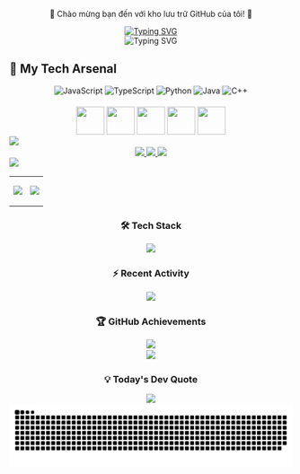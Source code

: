 <p align="center">🌟 Chào mừng bạn đến với kho lưu trữ GitHub của tôi! 🌟 </p>
<!--📊 My GitHub Stats
<p align="center"> <img src="https://github-readme-stats.vercel.app/api?username=Kandy2705&show_icons=true&theme=radical" alt="GitHub Stats"> <img src="https://github-readme-stats.vercel.app/api/top-langs/?username=Kandy2705&layout=compact&theme=radical" alt="Top Languages"> </p>
🔥 GitHub Streak
<p align="center"> <img src="https://github-readme-streak-stats.herokuapp.com/?user=Kandy2705&theme=radical" alt="GitHub Streak"> </p>
🛠️ Tech Stack

📫 How to Reach Me
📧 Email: your-email@example.com
🌐 Portfolio: your-website.com
💼 LinkedIn: linkedin.com/in/yourprofile

🎵 Now Playing-->

<!-- Animated Name Header -->
<div align="center">
  <a href="https://git.io/typing-svg">
    <img src="https://readme-typing-svg.demolab.com?font=Roboto+Slab&color=%237E3ACE&size=40&center=true&vCenter=true&width=500&height=70&lines=%F0%9F%85%B6%F0%9F%86%81%F0%9F%85%B4%F0%9F%85%B4%F0%9F%86%83%F0%9F%85%B8%F0%9F%85%BD%F0%9F%85%B6%F0%9F%86%82;Tri%E1%BB%87u+M%E1%BA%ABn;Full-Stack+Dev;%E2%9A%99%EF%B8%8F+Tech+Enthusiast+%E2%9A%99%EF%B8%8F" alt="Typing SVG" />
  </a>
</div>

<!-- Header Section -->
<div align="center">
  <img src="https://readme-typing-svg.demolab.com?font=Fira+Code&size=30&duration=2800&pause=1000&color=FF70E3&center=true&vCenter=true&width=800&lines=Hi+there+%F0%9F%91%8B%2C+I'm+Kandy2705;Full-stack+Developer+%F0%9F%92%BB;Open+Source+Enthusiast+%E2%AD%90;Tech+Blogger+%F0%9F%93%96;Coffee+Lover+%E2%98%95%EF%B8%8F" alt="Typing SVG" />
</div>

<!-- Programming Languages Section -->
## 🚀 My Tech Arsenal

<div align="center">
  
<!-- Languages with Progress Bars -->
![JavaScript](https://img.shields.io/badge/JavaScript-F7DF1E?style=for-the-badge&logo=javascript&logoColor=black)
![TypeScript](https://img.shields.io/badge/TypeScript-3178C6?style=for-the-badge&logo=typescript&logoColor=white)
![Python](https://img.shields.io/badge/Python-3776AB?style=for-the-badge&logo=python&logoColor=white)
![Java](https://img.shields.io/badge/Java-007396?style=for-the-badge&logo=openjdk&logoColor=white)
![C++](https://img.shields.io/badge/C%2B%2B-00599C?style=for-the-badge&logo=c%2B%2B&logoColor=white)

<!-- Animated Icons -->
<div style="margin-top:20px">
  <img src="https://cdn.jsdelivr.net/gh/devicons/devicon/icons/react/react-original.svg" width="50" height="50" />
  <img src="https://cdn.jsdelivr.net/gh/devicons/devicon/icons/nodejs/nodejs-original.svg" width="50" height="50" />
  <img src="https://cdn.jsdelivr.net/gh/devicons/devicon/icons/spring/spring-original.svg" width="50" height="50" />
  <img src="https://cdn.jsdelivr.net/gh/devicons/devicon/icons/mongodb/mongodb-original.svg" width="50" height="50" />
  <img src="https://cdn.jsdelivr.net/gh/devicons/devicon/icons/docker/docker-original.svg" width="50" height="50" />
</div>

</div>

<!-- Animated Divider -->
<img src="https://user-images.githubusercontent.com/73097560/115834477-dbab4500-a447-11eb-908a-139a6edaec5c.gif" />

<!-- Social Badges -->
<div align="center">
  <a href="https://linkedin.com/in/yourprofile">
    <img src="https://img.shields.io/badge/LinkedIn-0077B5?style=for-the-badge&logo=linkedin&logoColor=white" />
  </a>
  <a href="mailto:youremail@example.com">
    <img src="https://img.shields.io/badge/Gmail-D14836?style=for-the-badge&logo=gmail&logoColor=white" />
  </a>
  <a href="https://leetcode.com/yourprofile/">
    <img src="https://img.shields.io/badge/-LeetCode-FFA116?style=for-the-badge&logo=LeetCode&logoColor=black" />
  </a>
</div>

<!-- Divider -->
<img src="https://user-images.githubusercontent.com/73097560/115834477-dbab4500-a447-11eb-908a-139a6edaec5c.gif" />

<!-- Main Content -->
<table>
  <tr>
    <td valign="top" width="50%">
      
<!-- GitHub Stats Card -->
![](https://github-readme-stats.vercel.app/api?username=Kandy2705&show_icons=true&theme=radical&hide_border=true)
    </td>
    <td valign="top" width="50%">

<!-- Streak Stats -->
![](https://github-readme-streak-stats.herokuapp.com/?user=Kandy2705&theme=radical&hide_border=true)
    </td>
  </tr>
</table>

<!-- Skill Icons -->
<div align="center">
  <h3>🛠 Tech Stack</h3>
  <img src="https://skillicons.dev/icons?i=js,ts,nodejs,react,nextjs,py,java,spring,mongodb,postgres,redis,aws,docker,kubernetes,git,github,idea,vscode" />
</div>

<!-- Activity Graph -->
<div align="center">
  <h3>⚡ Recent Activity</h3>
  <img src="https://github-readme-activity-graph.vercel.app/graph?username=Kandy2705&theme=react-dark&hide_border=true&area=true" />
</div>

<!-- Trophy -->
<div align="center">
  <h3>🏆 GitHub Achievements</h3>
  <img src="https://github-profile-trophy.vercel.app/?username=Kandy2705&theme=radical&no-frame=true&row=2&column=4" />
</div>

<!-- Visitor Counter -->
<div align="center">
  <img src="https://komarev.com/ghpvc/?username=Kandy2705&color=ff69b4&style=flat-square" />
</div>

<!-- Fun Section -->
<div align="center">
  <h3>💡 Today's Dev Quote</h3>
  <a href="https://github.com/piyushsuthar/github-readme-quotes">
    <img src="https://quotes-github-readme.vercel.app/api?type=horizontal&theme=radical" />
  </a>
</div>

<!-- Snake Animation -->
<div align="center">
  <img src="https://raw.githubusercontent.com/platane/snk/output/github-contribution-grid-snake-dark.svg" />
</div>

